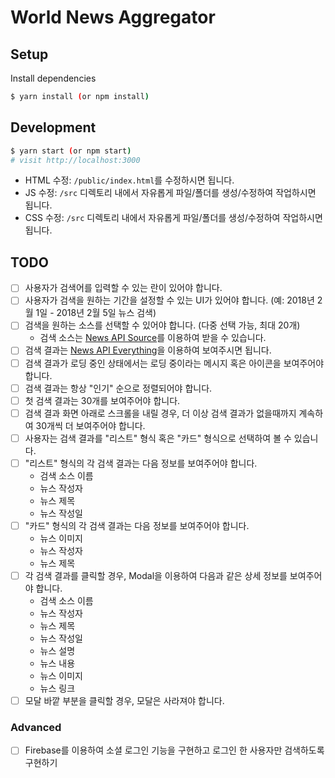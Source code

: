 # World News Aggregator

## Setup

Install dependencies

```sh
$ yarn install (or npm install)
```

## Development

```sh
$ yarn start (or npm start)
# visit http://localhost:3000
```

- HTML 수정: `/public/index.html`를 수정하시면 됩니다.
- JS 수정: `/src` 디렉토리 내에서 자유롭게 파일/폴더를 생성/수정하여 작업하시면 됩니다.
- CSS 수정: `/src` 디렉토리 내에서 자유롭게 파일/폴더를 생성/수정하여 작업하시면 됩니다.

## TODO

- [ ] 사용자가 검색어를 입력할 수 있는 란이 있어야 합니다.
- [ ] 사용자가 검색을 원하는 기간을 설정할 수 있는 UI가 있어야 합니다. (예: 2018년 2월 1일 - 2018년 2월 5일 뉴스 검색)
- [ ] 검색을 원하는 소스를 선택할 수 있어야 합니다. (다중 선택 가능, 최대 20개)
  - 검색 소스는 [News API Source](https://newsapi.org/docs/endpoints/sources)를 이용하여 받을 수 있습니다.
- [ ] 검색 결과는 [News API Everything](https://newsapi.org/docs/endpoints/everything)을 이용하여 보여주시면 됩니다.
- [ ] 검색 결과가 로딩 중인 상태에서는 로딩 중이라는 메시지 혹은 아이콘을 보여주어야 합니다.
- [ ] 검색 결과는 항상 "인기" 순으로 정렬되어야 합니다.
- [ ] 첫 검색 결과는 30개를 보여주어야 합니다.
- [ ] 검색 결과 화면 아래로 스크롤을 내릴 경우, 더 이상 검색 결과가 없을때까지 계속하여 30개씩 더 보여주어야 합니다.
- [ ] 사용자는 검색 결과를 "리스트" 형식 혹은 "카드" 형식으로 선택하여 볼 수 있습니다.
- [ ] "리스트" 형식의 각 검색 결과는 다음 정보를 보여주어야 합니다.
  - 검색 소스 이름
  - 뉴스 작성자
  - 뉴스 제목
  - 뉴스 작성일
- [ ] "카드" 형식의 각 검색 결과는 다음 정보를 보여주어야 합니다.
  - 뉴스 이미지
  - 뉴스 작성자
  - 뉴스 제목
- [ ] 각 검색 결과를 클릭할 경우, Modal을 이용하여 다음과 같은 상세 정보를 보여주어야 합니다.
  - 검색 소스 이름
  - 뉴스 작성자
  - 뉴스 제목
  - 뉴스 작성일
  - 뉴스 설명
  - 뉴스 내용
  - 뉴스 이미지
  - 뉴스 링크
- [ ] 모달 바깥 부분을 클릭할 경우, 모달은 사라져야 합니다.

### Advanced

- [ ] Firebase를 이용하여 소셜 로그인 기능을 구현하고 로그인 한 사용자만 검색하도록 구현하기
